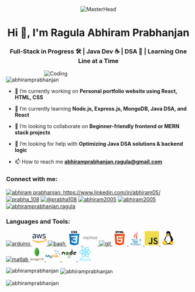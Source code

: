 
<div align="center">

  <img src="https://static.vecteezy.com/system/resources/thumbnails/023/315/123/small_2x/silhouette-hindu-mythology-lord-rama-taking-an-aim-and-copy-space-on-brown-jai-shri-ram-hindi-text-background-vector.jpg" alt="MasterHead">
</div>



<h1 align="center">Hi 👋, I'm Ragula Abhiram Prabhanjan</h1>
<h3 align="center">Full-Stack in Progress 🛠 | Java Dev ☕ | DSA 🚀 | Learning One Line at a Time</h3>
 <img align="right" alt="Coding" width="400" src="https://i.pinimg.com/originals/bb/bd/4e/bbbd4e78ca4a5477eec5e7aaf1432be3.gif">




<p align="left"> <img src="https://komarev.com/ghpvc/?username=abhiramprabhanjan&label=Profile%20views&color=0e75b6&style=flat" alt="abhiramprabhanjan" /> </p>

- 🔭 I’m currently working on **Personal portfolio website using React, HTML, CSS**

- 🌱 I’m currently learning **Node.js, Express.js, MongoDB, Java DSA, and React**

- 👯 I’m looking to collaborate on **Beginner-friendly frontend or MERN stack projects**

- 🤝 I’m looking for help with **Optimizing Java DSA solutions & backend logic**

- 📫 How to reach me **abhiramprabhanjan.ragula@gmail.com**

<h3 align="left">Connect with me:</h3>
<p align="left">
<a href="https://linkedin.com/in/abhiram prabhanjan: https://www.linkedin.com/in/abhiram05/" target="blank"><img align="center" src="https://raw.githubusercontent.com/rahuldkjain/github-profile-readme-generator/master/src/images/icons/Social/linked-in-alt.svg" alt="abhiram prabhanjan: https://www.linkedin.com/in/abhiram05/" height="30" width="40" /></a>
<a href="https://www.codechef.com/users/prabha_108" target="blank"><img align="center" src="https://cdn.jsdelivr.net/npm/simple-icons@3.1.0/icons/codechef.svg" alt="prabha_108" height="30" width="40" /></a>
<a href="https://www.hackerrank.com/@prabha108" target="blank"><img align="center" src="https://raw.githubusercontent.com/rahuldkjain/github-profile-readme-generator/master/src/images/icons/Social/hackerrank.svg" alt="@prabha108" height="30" width="40" /></a>
<a href="https://codeforces.com/profile/abhiram2005" target="blank"><img align="center" src="https://raw.githubusercontent.com/rahuldkjain/github-profile-readme-generator/master/src/images/icons/Social/codeforces.svg" alt="abhiram2005" height="30" width="40" /></a>
<a href="https://www.leetcode.com/abhiram2005" target="blank"><img align="center" src="https://raw.githubusercontent.com/rahuldkjain/github-profile-readme-generator/master/src/images/icons/Social/leet-code.svg" alt="abhiram2005" height="30" width="40" /></a>
<a href="https://www.hackerearth.com/abhiramprabhanjan.ragula" target="blank"><img align="center" src="https://raw.githubusercontent.com/rahuldkjain/github-profile-readme-generator/master/src/images/icons/Social/hackerearth.svg" alt="abhiramprabhanjan.ragula" height="30" width="40" /></a>
</p>

<h3 align="left">Languages and Tools:</h3>
<p align="left"> <a href="https://www.arduino.cc/" target="_blank" rel="noreferrer"> <img src="https://cdn.worldvectorlogo.com/logos/arduino-1.svg" alt="arduino" width="40" height="40"/> </a> <a href="https://aws.amazon.com" target="_blank" rel="noreferrer"> <img src="https://raw.githubusercontent.com/devicons/devicon/master/icons/amazonwebservices/amazonwebservices-original-wordmark.svg" alt="aws" width="40" height="40"/> </a> <a href="https://www.gnu.org/software/bash/" target="_blank" rel="noreferrer"> <img src="https://www.vectorlogo.zone/logos/gnu_bash/gnu_bash-icon.svg" alt="bash" width="40" height="40"/> </a> <a href="https://www.w3schools.com/css/" target="_blank" rel="noreferrer"> <img src="https://raw.githubusercontent.com/devicons/devicon/master/icons/css3/css3-original-wordmark.svg" alt="css3" width="40" height="40"/> </a> <a href="https://expressjs.com" target="_blank" rel="noreferrer"> <img src="https://raw.githubusercontent.com/devicons/devicon/master/icons/express/express-original-wordmark.svg" alt="express" width="40" height="40"/> </a> <a href="https://git-scm.com/" target="_blank" rel="noreferrer"> <img src="https://www.vectorlogo.zone/logos/git-scm/git-scm-icon.svg" alt="git" width="40" height="40"/> </a> <a href="https://www.w3.org/html/" target="_blank" rel="noreferrer"> <img src="https://raw.githubusercontent.com/devicons/devicon/master/icons/html5/html5-original-wordmark.svg" alt="html5" width="40" height="40"/> </a> <a href="https://www.java.com" target="_blank" rel="noreferrer"> <img src="https://raw.githubusercontent.com/devicons/devicon/master/icons/java/java-original.svg" alt="java" width="40" height="40"/> </a> <a href="https://developer.mozilla.org/en-US/docs/Web/JavaScript" target="_blank" rel="noreferrer"> <img src="https://raw.githubusercontent.com/devicons/devicon/master/icons/javascript/javascript-original.svg" alt="javascript" width="40" height="40"/> </a> <a href="https://www.linux.org/" target="_blank" rel="noreferrer"> <img src="https://raw.githubusercontent.com/devicons/devicon/master/icons/linux/linux-original.svg" alt="linux" width="40" height="40"/> </a> <a href="https://www.mathworks.com/" target="_blank" rel="noreferrer"> <img src="https://upload.wikimedia.org/wikipedia/commons/2/21/Matlab_Logo.png" alt="matlab" width="40" height="40"/> </a> <a href="https://www.mongodb.com/" target="_blank" rel="noreferrer"> <img src="https://raw.githubusercontent.com/devicons/devicon/master/icons/mongodb/mongodb-original-wordmark.svg" alt="mongodb" width="40" height="40"/> </a> <a href="https://www.mysql.com/" target="_blank" rel="noreferrer"> <img src="https://raw.githubusercontent.com/devicons/devicon/master/icons/mysql/mysql-original-wordmark.svg" alt="mysql" width="40" height="40"/> </a> <a href="https://nodejs.org" target="_blank" rel="noreferrer"> <img src="https://raw.githubusercontent.com/devicons/devicon/master/icons/nodejs/nodejs-original-wordmark.svg" alt="nodejs" width="40" height="40"/> </a> <a href="https://reactjs.org/" target="_blank" rel="noreferrer"> <img src="https://raw.githubusercontent.com/devicons/devicon/master/icons/react/react-original-wordmark.svg" alt="react" width="40" height="40"/> </a> </p>

<p><img align="left" src="https://github-readme-stats.vercel.app/api/top-langs?username=abhiramprabhanjan&show_icons=true&locale=en&layout=compact" alt="abhiramprabhanjan" /></p>

<p>&nbsp;<img align="center" src="https://github-readme-stats.vercel.app/api?username=abhiramprabhanjan&show_icons=true&locale=en" alt="abhiramprabhanjan" /></p>

<p><img align="center" src="https://github-readme-streak-stats.herokuapp.com/?user=abhiramprabhanjan&" alt="abhiramprabhanjan" /></p>
